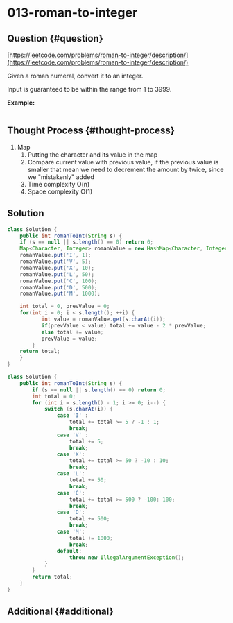 # 013-roman-to-integer

## Question {#question}

[https://leetcode.com/problems/roman-to-integer/description/](https://leetcode.com/problems/roman-to-integer/description/)

Given a roman numeral, convert it to an integer.

Input is guaranteed to be within the range from 1 to 3999.

**Example:**

```text

```

## Thought Process {#thought-process}

1. Map
   1. Putting the character and its value in the map
   2. Compare current value with previous value, if the previous value is smaller that mean we need to decrement the amount by twice, since we "mistakenly" added
   3. Time complexity O\(n\)
   4. Space complexity O\(1\)

## Solution

```java
class Solution {
    public int romanToInt(String s) {
    if (s == null || s.length() == 0) return 0;
    Map<Character, Integer> romanValue = new HashMap<Character, Integer>();
    romanValue.put('I', 1);
    romanValue.put('V', 5);
    romanValue.put('X', 10);
    romanValue.put('L', 50);
    romanValue.put('C', 100);
    romanValue.put('D', 500);
    romanValue.put('M', 1000);

    int total = 0, prevValue = 0;
    for(int i = 0; i < s.length(); ++i) {
           int value = romanValue.get(s.charAt(i));
           if(prevValue < value) total += value - 2 * prevValue;
           else total += value;
           prevValue = value;
        }
    return total;
    }
}
```

```java
class Solution {
    public int romanToInt(String s) {
        if (s == null || s.length() == 0) return 0;
        int total = 0;
        for (int i = s.length() - 1; i >= 0; i--) {
            switch (s.charAt(i)) {
                case 'I' :
                    total += total >= 5 ? -1 : 1;
                    break;
                case 'V' :
                    total += 5;
                    break;
                case 'X':
                    total += total >= 50 ? -10 : 10;
                    break;
                case 'L':
                    total += 50;
                    break;
                case 'C':
                    total += total >= 500 ? -100: 100;
                    break;
                case 'D':
                    total += 500;
                    break;
                case 'M':
                    total += 1000;
                    break;
                default:
                    throw new IllegalArgumentException();
            }
        }
        return total;
    }
}
```

## Additional {#additional}

